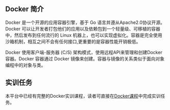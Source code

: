 ## Docker 简介
Docker 是一个开源的应用容器引擎，基于 Go 语言并遵从Apache2.0协议开源。Docker 可以让开发者打包他们的应用以及依赖包到一个轻量级、可移植的容器中，然后发布到任何流行的 Linux 机器上，也可以实现虚拟化。容器是完全使用沙箱机制，相互之间不会有任何接口,更重要的是容器性能开销极低。

Docker 使用客户端-服务器 (C/S) 架构模式，使用远程API来管理和创建Docker容器。Docker 容器通过 Docker 镜像来创建。容器与镜像的关系类似于面向对象编程中的对象与类。

## 实训任务
本平台中已经有完整的Docker实训课程，读者可直接在[Docker课程](http://kfcoding.com/editor/68008601533e4d3eb36c4f2145218835)中完成实训任务。